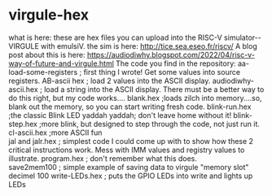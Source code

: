 # virgule-hex
what is here: these are hex files you can upload into the RISC-V simulator--VIRGULE with emulsiV.
the sim is here: http://tice.sea.eseo.fr/riscv/
A blog post about this is here: https://audiodiwhy.blogspot.com/2022/04/risc-v-way-of-future-and-virgule.html
The code you find in the repository:
aa-load-some-registers   ; first thing I wrote!  Get some values into source registers.
AB-ascii hex   ; load 2 values into the ASCII display.
audiodiwhy-ascii.hex  ; load a string into the ASCII display.  There must be a better way to do this right, but my code works....
blank.hex   ;loads zilch into memory....so, blank out the memory, so you can start writing fresh code.
blink-run.hex   ;the classic Blink LED yaddah yaddah; don't leave home without it!
blink-step.hex  ;more blink, but designed to step through the code, not just run it.
cl-ascii.hex      ;more ASCII fun  
jal and jalr.hex  ; simplest code I could come up with to show how these 2 critical instructions work.  Mess with IMM values and registry values to illustrate.
program.hex   ; don't remember what this does.  
save2mem100   ; simple example of saving data to virgule "memory slot" decimel 100 
write-LEDs.hex   ; puts the GPIO LEDs into write and lights up LEDs

